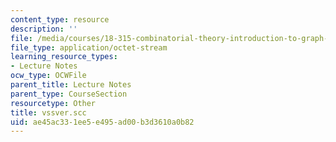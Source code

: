 ```yaml
---
content_type: resource
description: ''
file: /media/courses/18-315-combinatorial-theory-introduction-to-graph-theory-extremal-and-enumerative-combinatorics-spring-2005/ae45ac331ee5e495ad00b3d3610a0b82_vssver.scc
file_type: application/octet-stream
learning_resource_types:
- Lecture Notes
ocw_type: OCWFile
parent_title: Lecture Notes
parent_type: CourseSection
resourcetype: Other
title: vssver.scc
uid: ae45ac33-1ee5-e495-ad00-b3d3610a0b82
---
```

